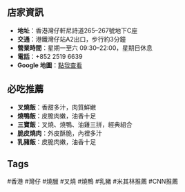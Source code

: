 
## 店家資訊
- **地址**：香港灣仔軒尼詩道265–267號地下C座
- **交通**：港鐵灣仔站A2出口，步行約3分鐘
- **營業時間**：星期一至六 09:30–22:00，星期日休息
- **電話**：+852 2519 6639
- **Google 地圖**：[點我查看](https://maps.google.com/?q=Joy+Hing+Roasted+Meat,+265+Hennessy+Road,+Wan+Chai,+Hong+Kong)

## 必吃推薦
- **叉燒飯**：香甜多汁，肉質鮮嫩
- **燒鴨飯**：皮脆肉嫩，油香十足
- **三寶飯**：叉燒、燒鴨、油雞三拼，經典組合
- **脆皮燒肉**：外皮酥脆，內裡多汁
- **乳豬飯**：皮脆肉嫩，油香十足

## Tags
#香港 #灣仔 #燒臘 #叉燒 #燒鴨 #乳豬 #米其林推薦 #CNN推薦

